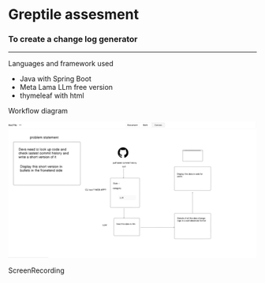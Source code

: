 # Greptile assesment


### To create a change log generator

---

Languages and framework used

- Java with Spring Boot
- Meta Lama LLm free version
- thymeleaf with html

Workflow diagram

![img.png](img.png)

ScreenRecording
